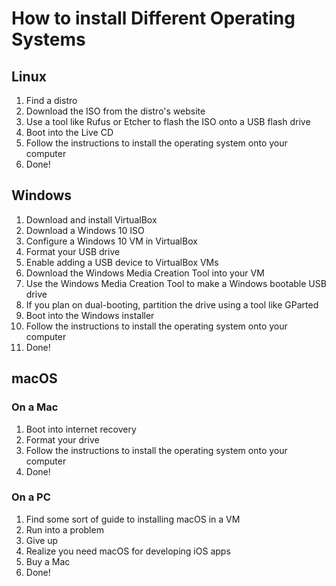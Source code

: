 # How to install Different Operating Systems
## Linux
1. Find a distro
2. Download the ISO from the distro's website
3. Use a tool like Rufus or Etcher to flash the ISO onto a USB flash drive
4. Boot into the Live CD
5. Follow the instructions to install the operating system onto your computer
6. Done!
## Windows
1. Download and install VirtualBox
2. Download a Windows 10 ISO
3. Configure a Windows 10 VM in VirtualBox
4. Format your USB drive
5. Enable adding a USB device to VirtualBox VMs
6. Download the Windows Media Creation Tool into your VM
7. Use the Windows Media Creation Tool to make a Windows bootable USB drive
8. If you plan on dual-booting, partition the drive using a tool like GParted
9. Boot into the Windows installer
10. Follow the instructions to install the operating system onto your computer
11. Done!
## macOS
### On a Mac
1. Boot into internet recovery
2. Format your drive
3. Follow the instructions to install the operating system onto your computer
4. Done!
### On a PC
1. Find some sort of guide to installing macOS in a VM
2. Run into a problem
3. Give up
4. Realize you need macOS for developing iOS apps
5. Buy a Mac
6. Done!